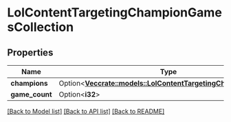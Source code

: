# LolContentTargetingChampionGamesCollection

## Properties

Name | Type | Description | Notes
------------ | ------------- | ------------- | -------------
**champions** | Option<[**Vec<crate::models::LolContentTargetingChampionGames>**](LolContentTargetingChampionGames.md)> |  | [optional]
**game_count** | Option<**i32**> |  | [optional]

[[Back to Model list]](../README.md#documentation-for-models) [[Back to API list]](../README.md#documentation-for-api-endpoints) [[Back to README]](../README.md)


